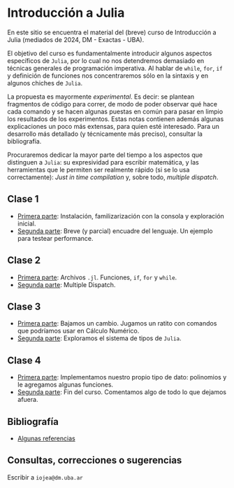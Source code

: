 # Introducción a Julia

En este sitio se encuentra el material del (breve) curso de Introducción a Julia (mediados de 2024, DM - Exactas - UBA).

El objetivo del curso es fundamentalmente introducir algunos aspectos específicos de `Julia`, por lo cual no nos detendremos demasiado en técnicas generales de programación imperativa. Al hablar de `while`, `for`, `if` y definición de funciones nos concentraremos sólo en la sintaxis y en algunos chiches de `Julia`. 

La propuesta es mayormente _experimental_. Es decir: se plantean fragmentos de código para correr, de modo de poder observar qué hace cada comando y se hacen algunas puestas en común para pasar en limpio los resultados de los experimentos. Estas notas contienen además algunas explicaciones un poco más extensas, para quien esté interesado. Para un desarrollo más detallado (y técnicamente más preciso), consultar la bibliografía.
  
Procuraremos dedicar la mayor parte del tiempo a los aspectos que distinguen a `Julia`: su expresividad para escribir matemática, y las herramientas que le permiten ser realmente rápido (si se lo usa correctamente): _Just in time compilation_ y, sobre todo, _multiple dispatch_.

## Clase 1

+ [Primera parte](https://iojea.github.io/curso-julia/clase-1/clase-1-1): Instalación, familizarización con la consola y exploración inicial.
+ [Segunda parte](https://iojea.github.io/curso-julia/clase-1/clase-1-2): Breve (y parcial) encuadre del lenguaje. Un ejemplo para testear performance. 

## Clase 2

+ [Primera parte](https://iojea.github.io/curso-julia/clase-2/clase-2-1): Archivos `.jl`. Funciones, `if`, `for` y `while`.
+ [Segunda parte](https://iojea.github.io/curso-julia/clase-2/clase-2-2): Multiple Dispatch.


## Clase 3

+ [Primera parte](https://iojea.github.io/curso-julia/clase-3/clase-3-1): Bajamos un cambio. Jugamos un ratito con comandos que podríamos usar en Cálculo Numérico. 
+ [Segunda parte](https://iojea.github.io/curso-julia/clase-3/clase-3-2): Exploramos el sistema de tipos de `Julia`.


## Clase 4

+ [Primera parte](https://iojea.github.io/curso-julia/clase-4/clase-4-1): Implementamos nuestro propio tipo de dato: polinomios y le agregamos algunas funciones. 
+ [Segunda parte](https://iojea.github.io/curso-julia/clase-4/clase-4-2): Fin del curso. Comentamos algo de todo lo que dejamos afuera.

## Bibliografía

+ [Algunas referencias](https://iojea.github.io/curso-julia/biblio)

## Consultas, correcciones o sugerencias

Escribir a `iojea@dm.uba.ar`
